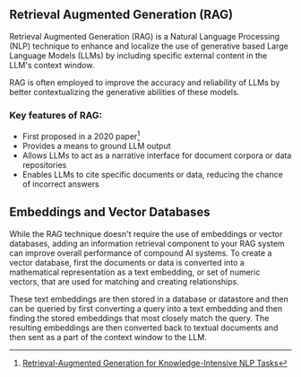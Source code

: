 ## Retrieval Augmented Generation (RAG)
Retrieval Augmented Generation (RAG) is a Natural Language Processing (NLP) 
technique to enhance and localize the use of generative based Large Language 
Models (LLMs) by including specific external content in the LLM's context window. 

RAG is often employed to improve the accuracy and reliability of LLMs by 
better contextualizing the generative abilities of these models.

### Key features of RAG:
- First proposed in a 2020 paper[^1]
- Provides a means to ground LLM output
- Allows LLMs to act as a narrative interface for document corpora or data repositories
- Enables LLMs to cite specific documents or data, reducing the chance of incorrect answers

## Embeddings and Vector Databases
While the RAG technique doesn't require the use of embeddings or vector databases,
adding an information retrieval component to your RAG system can improve overall
performance of compound AI systems. To create a vector database, first the documents
or data is converted into a mathematical representation as a text embedding,
or set of numeric vectors, that are used for matching and creating relationships.

These text embeddings are then stored in a database or datastore and then can be queried
by first converting a query into a text embedding and then finding the stored embeddings
that most closely match the query. The resulting embeddings are then converted back to
textual documents and then sent as a part of the context window to the LLM.

[^1]: [Retrieval-Augmented Generation for Knowledge-Intensive NLP Tasks](https://arxiv.org/abs/2005.11401)
